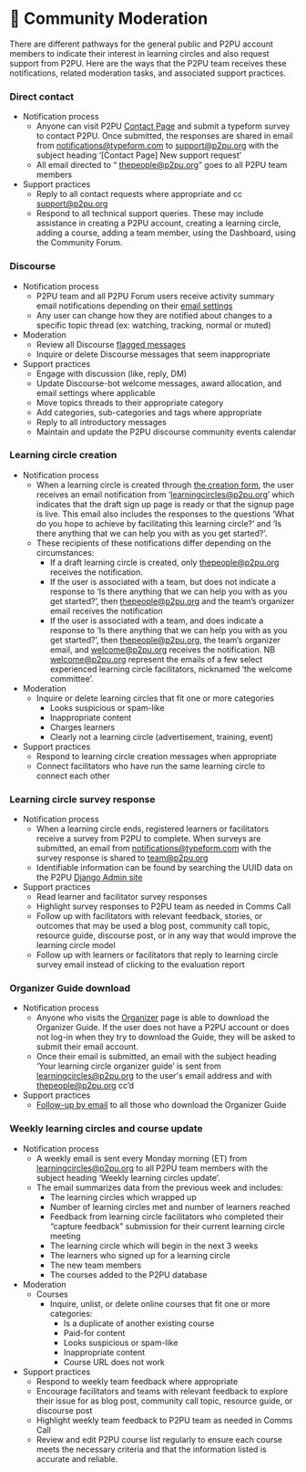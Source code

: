 # 🏡 Community Moderation

There are different pathways for the general public and P2PU account members to indicate their interest in learning circles and also request support from P2PU. Here are the ways that the P2PU team receives these notifications, related moderation tasks, and associated support practices.

### &#x20;**Direct contact**

* Notification process
  * Anyone can visit P2PU [Contact Page](https://www.p2pu.org/en/help/) and submit a typeform survey to contact P2PU. Once submitted, the responses are shared in email from [notifications@typeform.com](mailto:notifications@typeform.com) to [support@p2pu.org](mailto:support@p2pu.org) with the subject heading ‘\[Contact Page] New support request’
  * All email directed to “ [thepeople@p2pu.org](mailto:thepeople@p2pu.org)” goes to all P2PU team members
* Support practices
  * Reply to all contact requests where appropriate and cc [support@p2pu.org](mailto:support@p2pu.org)
  * Respond to all technical support queries. These may include assistance in creating a P2PU account, creating a learning circle, adding a course, adding a team member, using the Dashboard, using the Community Forum.

### &#x20;**Discourse**

* Notification process
  * P2PU team and all P2PU Forum users receive activity summary email notifications depending on their [email settings](https://community.p2pu.org/my/preferences/emails)
  * Any user can change how they are notified about changes to a specific topic thread (ex: watching, tracking, normal or muted)
* Moderation
  * Review all Discourse [flagged messages](https://community.p2pu.org/review)
  * Inquire or delete Discourse messages that seem inappropriate
* Support practices
  * Engage with discussion (like, reply, DM)&#x20;
  * Update Discourse-bot welcome messages, award allocation, and email settings where applicable
  * Move topics threads to their appropriate category
  * Add categories, sub-categories and tags where appropriate
  * Reply to all introductory messages
  * Maintain and update the P2PU discourse community events calendar

### &#x20;**Learning circle creation**

* Notification process
  * When a learning circle is created through [the creation form](https://learningcircles.p2pu.org/en/studygroup/create/), the user receives an email notification from ‘[learningcircles@p2pu.org](mailto:learningcircles@p2pu.org)’ which indicates that the draft sign up page is ready or that the signup page is live. This email also includes the responses to the questions ‘What do you hope to achieve by facilitating this learning circle?’ and ‘Is there anything that we can help you with as you get started?’.
  * These recipients of these notifications differ depending on the circumstances:
    * If a draft learning circle is created, only [thepeople@p2pu.org](mailto:thepeople@p2pu.org) receives the notification.
    * If the user is associated with a team, but does not indicate a response to ‘Is there anything that we can help you with as you get started?’, then [thepeople@p2pu.org](mailto:thepeople@p2pu.org) and the team’s organizer email receives the notification
    * If the user is associated with a team, and does indicate a response to ‘Is there anything that we can help you with as you get started?’, then [thepeople@p2pu.org](mailto:thepeople@p2pu.org), the team’s organizer email, and [welcome@p2pu.org](mailto:welcome@p2pu.org) receives the notification. NB [welcome@p2pu.org](mailto:welcome@p2pu.org) represent the emails of a few select experienced learning circle facilitators, nicknamed ‘the welcome committee’.
* Moderation
  * Inquire or delete learning circles that fit one or more categories
    * Looks suspicious or spam-like
    * Inappropriate content
    * Charges learners
    * Clearly not a learning circle (advertisement, training, event)
* Support practices
  * Respond to learning circle creation messages when appropriate
  * Connect facilitators who have run the same learning circle to connect each other

### &#x20;**Learning circle survey response**

* Notification process
  * When a learning circle ends, registered learners or facilitators receive a survey from P2PU to complete. When surveys are submitted, an email from [notifications@typeform.com](mailto:notifications@typeform.com) with the survey response is shared to [team@p2pu.org](mailto:team@p2pu.org)
  * Identifiable information can be found by searching the UUID data on the P2PU [Django Admin site](https://learningcircles.p2pu.org/en/admin/)
* Support practices
  * Read learner and facilitator survey responses
  * Highlight survey responses to P2PU team as needed in Comms Call
  * Follow up with facilitators with relevant feedback, stories, or outcomes that may be used a blog post, community call topic, resource guide, discourse post, or in any way that would improve the learning circle model
  * Follow up with learners or facilitators that reply to learning circle survey email instead of clicking to the evaluation report

### &#x20;**Organizer Guide download**

* Notification process
  * Anyone who visits the [Organizer](https://www.p2pu.org/en/organize/) page is able to download the Organizer Guide. If the user does not have a P2PU account or does not log-in when they try to download the Guide, they will be asked to submit their email account.&#x20;
  * Once their email is submitted, an email with the subject heading ‘Your learning circle organizer guide’ is sent from [learningcircles@p2pu.org](mailto:learningcircles@p2pu.org) to the user's email address and with [thepeople@p2pu.org](mailto:thepeople@p2pu.org) cc’d
* Support practices
  * [Follow-up by email](https://docs.google.com/document/d/1tnhIk\_nP5dGl8EAtO0\_LslfR6IkYS8Oz4YtQbEiK\_NQ/edit) to all those who download the Organizer Guide

### &#x20;**Weekly learning circles and course update**

* Notification process
  * A weekly email is sent every Monday morning (ET) from [learningcircles@p2pu.org](mailto:learningcircles@p2pu.org) to all P2PU team members with the subject heading ‘Weekly learning circles update’.&#x20;
  * The email summarizes data from the previous week and includes:
    * The learning circles which wrapped up
    * Number of learning circles met and number of learners reached
    * Feedback from learning circle facilitators who completed their “capture feedback” submission for their current learning circle meeting
    * The learning circle which will begin in the next 3 weeks
    * The learners who signed up for a learning circle
    * The new team members&#x20;
    * The courses added to the P2PU database
* Moderation
  * Courses
    * Inquire, unlist, or delete online courses that fit one or more categories:
      * Is a duplicate of another existing course
      * Paid-for content
      * Looks suspicious or spam-like
      * Inappropriate content
      * Course URL does not work
* Support practices
  * Respond to weekly team feedback where appropriate
  * Encourage facilitators and teams with relevant feedback to explore their issue for as blog post, community call topic, resource guide, or discourse post
  * Highlight weekly team feedback to P2PU team as needed in Comms Call
  * Review and edit P2PU course list regularly to ensure each course meets the necessary criteria and that the information listed is accurate and reliable.
